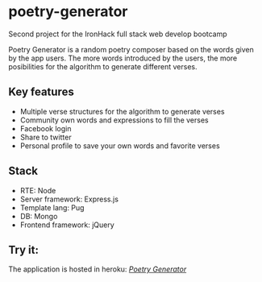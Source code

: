 # poetry-generator
Second project for the IronHack full stack web develop bootcamp

Poetry Generator is a random poetry composer based on the words given by the app users. The more words introduced by the users, the more posibilities for the algorithm to generate different verses.

## Key features

  * Multiple verse structures for the algorithm to generate verses
  * Community own words and expressions to fill the verses
  * Facebook login
  * Share to twitter
  * Personal profile to save your own words and favorite verses

## Stack
  * RTE: Node
  * Server framework: Express.js
  * Template lang: Pug
  * DB: Mongo
  * Frontend framework: jQuery

## Try it:
The application is hosted in heroku: *[Poetry Generator](http://poetry-generator.herokuapp.com/)*
